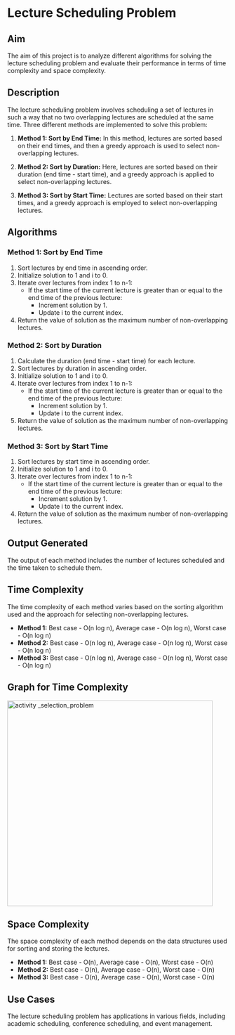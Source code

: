 # Lecture Scheduling Problem

## Aim
The aim of this project is to analyze different algorithms for solving the lecture scheduling problem and evaluate their performance in terms of time complexity and space complexity.

## Description
The lecture scheduling problem involves scheduling a set of lectures in such a way that no two overlapping lectures are scheduled at the same time. Three different methods are implemented to solve this problem:

1. **Method 1: Sort by End Time:** In this method, lectures are sorted based on their end times, and then a greedy approach is used to select non-overlapping lectures.
   
2. **Method 2: Sort by Duration:** Here, lectures are sorted based on their duration (end time - start time), and a greedy approach is applied to select non-overlapping lectures.
   
3. **Method 3: Sort by Start Time:** Lectures are sorted based on their start times, and a greedy approach is employed to select non-overlapping lectures.

## Algorithms
### Method 1: Sort by End Time
1. Sort lectures by end time in ascending order.
2. Initialize solution to 1 and i to 0.
3. Iterate over lectures from index 1 to n-1:
    - If the start time of the current lecture is greater than or equal to the end time of the previous lecture:
        - Increment solution by 1.
        - Update i to the current index.
4. Return the value of solution as the maximum number of non-overlapping lectures.


### Method 2: Sort by Duration
1. Calculate the duration (end time - start time) for each lecture.
2. Sort lectures by duration in ascending order.
3. Initialize solution to 1 and i to 0.
4. Iterate over lectures from index 1 to n-1:
    - If the start time of the current lecture is greater than or equal to the end time of the previous lecture:
        - Increment solution by 1.
        - Update i to the current index.
5. Return the value of solution as the maximum number of non-overlapping lectures.


### Method 3: Sort by Start Time
1. Sort lectures by start time in ascending order.
2. Initialize solution to 1 and i to 0.
3. Iterate over lectures from index 1 to n-1:
    - If the start time of the current lecture is greater than or equal to the end time of the previous lecture:
        - Increment solution by 1.
        - Update i to the current index.
4. Return the value of solution as the maximum number of non-overlapping lectures.


## Output Generated
The output of each method includes the number of lectures scheduled and the time taken to schedule them.

## Time Complexity
The time complexity of each method varies based on the sorting algorithm used and the approach for selecting non-overlapping lectures.

- **Method 1:** Best case - O(n log n), Average case - O(n log n), Worst case - O(n log n)
- **Method 2:** Best case - O(n log n), Average case - O(n log n), Worst case - O(n log n)
- **Method 3:** Best case - O(n log n), Average case - O(n log n), Worst case - O(n log n)

## Graph for Time Complexity

<img width="468" alt="activity _selection_problem" src="https://github.com/NAGPALADITI14/Algorithms_and_their_complexities/assets/138228231/a0b2ba40-f2ce-4f54-9a5d-c10ad6eee15f">

## Space Complexity
The space complexity of each method depends on the data structures used for sorting and storing the lectures.

- **Method 1:** Best case - O(n), Average case - O(n), Worst case - O(n)
- **Method 2:** Best case - O(n), Average case - O(n), Worst case - O(n)
- **Method 3:** Best case - O(n), Average case - O(n), Worst case - O(n)

## Use Cases
The lecture scheduling problem has applications in various fields, including academic scheduling, conference scheduling, and event management.






